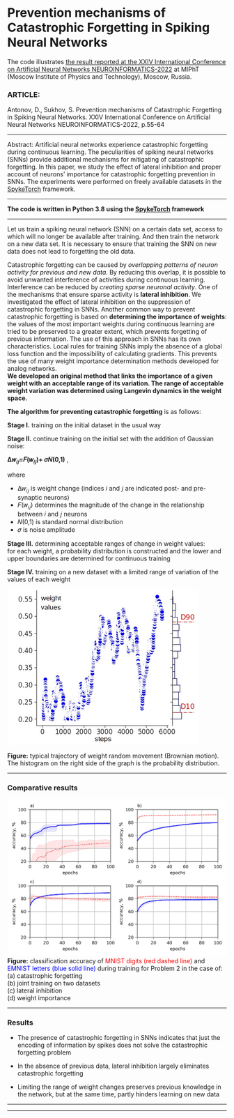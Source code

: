 # __Prevention mechanisms of Catastrophic Forgetting in Spiking Neural Networks__
The code illustrates [the result reported at the XXIV International Conference on Artificial Neural Networks NEUROINFORMATICS-2022](https://www.researchgate.net/publication/368316712_Prevention_mechanisms_of_Catastrophic_Forgetting_in_Spiking_Neural_Networks_in_Russian) at MIPhT (Moscow Institute of Physics and Technology), Moscow, Russia.

### __ARTICLE:__     

Antonov, D., Sukhov, S. Prevention mechanisms of Catastrophic Forgetting in Spiking Neural Networks. XXIV International Conference on Artificial Neural Networks NEUROINFORMATICS-2022, p.55-64
***
Abstract: Artificial neural networks experience catastrophic forgetting during continuous learning. The peculiarities of spiking neural networks (SNNs) provide additional mechanisms for mitigating of catastrophic forgetting. In this paper, we study the effect of lateral inhibition and proper account of neurons’ importance for catastrophic forgetting prevention in SNNs. The experiments were performed on freely available datasets in the [SpykeTorch](https://github.com/miladmozafari/SpykeTorch) framework.
***
__The code is written in Python 3.8 using the [SpykeTorch](https://github.com/miladmozafari/SpykeTorch) framework__
***   
Let us train a spiking neural network (SNN) on a certain data set, access to which will no longer be available after training. And then train the network on a new data set. It is necessary to ensure that training the SNN on new data does not lead to forgetting the old data.    

Catastrophic forgetting can be caused by _overlapping patterns of neuron activity for previous and new data_. By reducing this overlap, it is possible to avoid unwanted interference of activities during continuous learning. Interference can be reduced by _creating sparse neuronal activity_. One of the mechanisms that ensure sparse activity is __lateral inhibition__. We investigated the effect of lateral inhibition on the suppression of catastrophic forgetting in SNNs.
Another common way to prevent catastrophic forgetting is based on __determining the importance of weights__: the values ​​of the most important weights during continuous learning are tried to be preserved to a greater extent, which prevents forgetting of previous information. The use of this approach in SNNs has its own characteristics. Local rules for training SNNs imply the absence of a global loss function and the impossibility of calculating gradients. This prevents the use of many weight importance determination methods developed for analog networks.     
__We developed an original method that links the importance of a given weight with an acceptable range of its variation. The range of acceptable weight variation was determined using Langevin dynamics in the weight space.__     

__The algorithm for preventing catastrophic forgetting__ is as follows:    

__Stage I.__ training on the initial dataset in the usual way   

__Stage II.__ continue training on the initial set with the addition of Gaussian noise:     

__∆𝑤<sub>𝑖𝑗</sub>=𝐹(𝑤<sub>𝑖𝑗</sub>)+ 𝜎𝑁(0,1)__ ,      

where    
- ∆𝑤<sub>𝑖𝑗</sub> is weight change (indices 𝑖 and 𝑗 are indicated post- and pre-synaptic neurons)
- 𝐹(𝑤<sub>𝑖𝑗</sub>) determines the magnitude of the change in the relationship between 𝑖 and 𝑗 neurons
- 𝑁(0,1) is standard normal distribution
- 𝜎 is noise amplitude    

__Stage III.__ determining acceptable ranges of change in weight values:   
for each weight, a probability distribution is constructed and the lower and upper boundaries are determined for continuous training    

__Stage IV.__ training on a new dataset with a limited range of variation of the values ​​of each weight    

![weight values](figure_weight_values.jpg)

__Figure:__ typical trajectory of weight random movement (Brownian motion). The histogram on the right side of the graph is the probability distribution.
***
### Comparative results

![comparative results](4_graphs_colour_English.jpg)
__Figure:__ classification accuracy of <span style='color: red;'> MNIST digits (red dashed line)</span> and <span style='color: blue;'>EMNIST letters (blue solid line)</span> during training for Problem 2 in the case of:    
(a) catastrophic forgetting    
(b) joint training on two datasets    
(c) lateral inhibition    
(d) weight importance    
***
### Results

- The presence of catastrophic forgetting in SNNs indicates that just the encoding of information by spikes does not solve the catastrophic forgetting problem

- In the absence of previous data, lateral inhibition largely eliminates catastrophic forgetting

- Limiting the range of weight changes preserves previous knowledge in the network, but at the same time, partly hinders learning on new data

***
***
